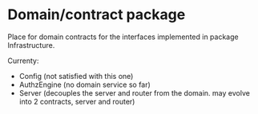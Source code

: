# Domain/contract package

Place for domain contracts for the interfaces implemented in package Infrastructure. 

Currenty:
- Config (not satisfied with this one)
- AuthzEngine (no domain service so far)
- Server (decouples the server and router from the domain. may evolve into 2 contracts, server and router)